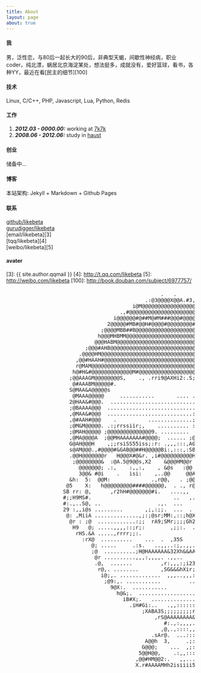 ```yaml
---
title: About
layout: page
about: true
---
```


#### 我

男，泛性恋，与80后一起长大的90后，非典型天蝎，间歇性神经病，职业coder，纯北漂，蜗居北京海淀某处，想法挺多，成就没有，爱好篮球，看书，各种YY，最近在看[民主的细节][100]

#### 技术

Linux, C/C++, PHP, Javascript, Lua, Python, Redis

#### 工作

1. ***2012.03 - 0000.00:*** working at [7k7k](http://www.7k7k.com "7k7k小游戏")
2. ***2008.06 - 2012.06:*** study in [haust](http://www.haust.edu.cn "河南科技大学")

#### 创业

储备中...

#### 博客

本站架构: Jekyll + Markdown + Github Pages  

#### 联系

[github/likebeta][1]  
[gurudigger/likebeta][2]  
[email/likebeta][3]  
[tqq/likebeta][4]  
[weibo/likebeta][5]  

#### avater


[1]: https://github.com/likebeta
[2]: http://gurudigger.com/users/likebeta
[3]: {{ site.author.qqmail }}
[4]: http://t.qq.com/likebeta
[5]: http://weibo.com/likebeta
[100]: http://book.douban.com/subject/6977757/


<div id="avater" class="avater" style="margin-top: 20px;">
	<pre>
                                                 .   .                                                      
                                            .:@3@@@@X@@A.#3,A@M5r                                           
                                        i@M@@@@@@@@@@@@@@@@@@@@@@@@                                         
                                    .,#@@@@@@@@@@@@@@@@@@@@@@@@@@@@@@#5@@                                   
                                  i@@@@@@#@##M@#M###@@@#@@@@@@@@@@@@@@@@@H;:                                
                                2@@@@@#MB#@@H#@@@@#@@@@@@@@#@@@@@@@@@@@@@@@@;                               
                              ;@@@@MBB##B@@@@@@@@@@@@@@@@@@@@@@@@@@@@@@@@@@@@@#.                            
                             h@@@MHBMM@@@@@@@@@@@@@@@@@@@@@@@@@@@@@@@@@@@@@@@@@@@                           
                            @@@HABM@@@@@@@@@@@@@@@@@@@@@@@@@@@@@@@@@@@@@@@@@@@@@@@@                         
                         ;@@@#AHB@@@@@@@@@@@@@@@@@@@@@@@@@@@@@@@@@@@@@@@@@@@@@@@@@@:.                       
                       .@@@@HM@@@@@@@@@@@@@@@@@@@@@@@@@@@@@@@@@@@@@@@@@@@@@@@@@@@@@@@                       
                      ,@@#HAAH#@@@@@@@@@@@@@@@@@@@@@@@@@@@@@@@@@@@@@@@@@@@@@@@@@@@@@@r                      
                      r@MAM@@@@@@@@@@@@@@@@@@@@@@@@@@@@@@@@@@@@@@@@@@@@@@@@@@@@@@@@@@@i                     
                     h@#H&#@@@@@@@@@@@@@M#@@@@@@@@@@@@@@@@@@@@@@@@@@@@@@@@@@@@@@@@@@@@S                     
                    ;@@AAAGM@@@@@@@@S,    ., .rri9@AXHi2:.S;.9sr@M&HA9XXH@@@@@@@@@@@@@@@                    
                     @#AAABM@@@@@#.                                         ;@@@@@@@@@@@                    
                    S@MAA&A@@@@@s                           ,... ........     B@@@@@@@@@                    
                     @MAAA@@@@@     ...........       .... .;:::::::::::,,,,   M@@@@@@@@i                   
                    2@HAA&#@@@.  ...........................;::::::::::::::::   @@@@@@@@A                   
                    ;@BAAAA@@@  ............................;:::::::::::::::;:  @@@@@@@@.                   
                    ,@MAA&#@@@  ...........................:;:::::::::::::::::,.@@@@@@@@#                   
                    ,@#AAH#@@@    .          ..............;;::::,.       ,:::,.@@@@@@@@;                   
                    ;@M&M@@@@@. .:;rrssiir;,    .......... ::.   ,;5hHAS3: .::.,@@@@@@@@@                   
                    ;@MAH@@@@@ ;@@@@@@@@@@@@@@9. .........   r&@@@@@@@@@@@@,,:..@@@@@@@@                    
                    ,@MA@@@@A  ;@@MHAAAAAAA#@@@@;  ...... ;@@@@@@@@@@@@@@@@2.:, @@@@@@@@r                   
                    G@AH@@@H    ,;;rsiSS55iss;:r: .,,,:::,AGr;rrrrsisr;:. .   . 5@@@@@@#                    
                    s@AM@@@.,#@@@@#&GAB@@##H@@@@@Bi:,:::,:SB@@@#M#@@@@@@@@@@#i   @@@@@@@                    
                    .@@H@@@@@@@r   H@@@X#@&r. ,i#@@@@@@@@@@Hs.:XA@9G@#3X..sM@@@@,5@@@@@@                    
                     ;@@@@@@@@&  :@A.5@9@@s,X2    &@@@HM@@r  .@52@A@@A.;SG.   M@@@@@@@@@.                   
                       @@@@@@@; .:,    :,,:,    , &@s   :@@  ,.   :,. ,  :... ,@@@@@@@@s                    
                       3@@& #@i    .   isi:    ,..@@     @@A ...;2ii; .    .: r@@@@@@@#                     
                    &h:  5:  @@M:             .,r@@,   . ;@@s             .,..@@h;@#iss2G                   
                   @5    X:   h@@@@@@@@@####@@@@@@,  . ., r@@@@Ms:,....,;;rsh@@X  G    ,X@                  
                  SB rr: @,      ,r2hH#@@@@@@@#i.   ....,,  ;3#@@@@@@@@@@@@@@#;   M ..,;.M&                 
                  #;;H9MS#.                          ..   ,.     .,:::;;;::.   ,, @.:&HX,;@                 
                  #:.,..S@, ..                  .,.  ...    ,,,              .::: #iBr  ,:@                 
                  29 :,,i@s .........       ,;,:;;.  ...  .   .:,            .;:: @@rr5s.s#                 
                   @: ,MiiA ..............,;:;@sr;MM:,::;h@X.rH,:;,.....   . .;:: @i;rsh,@.                 
                    @r : ;@  ............:;;  rA9;SMr;;;;Gh2H#;  .;,....::,. .;:, #    :@;                  
                     H9   @; .....,,,,::;r;:        ,;;:.  ..   .......,;r;;::;:.;H ,r&A                    
                      rHS.&A .....,rrrr;;:.                    ..........:;;;;:: MB5&5.                     
                        :rX@  ..........    ...  .  ,35S     ....,, ....  :;::::,@;                         
                           @; .....     .:s.   ..,,..:;,.,,....  ;i, .... .;:::.iG                          
                           ;@  ..........;H@HAAAAAA&32Xh&&AAA&AAG@G;:.... ,;::: @,                          
                            @r ..........,,,:,,,,. .,,..    .,:;;:.::.... :;::.i#                           
                            .@,  .......         ,r:,,,:;i23r,,,     ....:;::,:@                            
                             r@,. ........       ,SG&&&hXir;:::   ......:;::,:@:                            
                              i@;,. .............  ,,,..,,,:::,........:;::.;@,                             
                               ;@9:,. ...........         ...  .......;;:,:GM.                              
                                 9@X:.  ...........          .......,;;,;hM;                                
                                   h@&;.  ........................:;::sAA;                                  
                                     iB#X;.   ...............,,:;::r3B3,                                    
                                       .iH#Gi:..   .,,::::::;:::r2A&r                                       
                                           ;XABA3S;;;;;;;;;rsiXG3r                                          
                                               ,rS@AAAAAAAA&X#M                                             
                                                  #:.,:,,,,. rG                                             
                                                 ,@,.,::::,,,:@,                                            
                                              .sAr@.  ...:::,.@@HAi                                         
                                            A@@h  3,     .;::.2X @@@i                                       
                                           G@@@;    ...  ,;::,.,.@@@@2                                      
                                          5@@H@@,    .:,,::::,  #@B#@#3                                     
                                         ,@@#HM@@2:.   ,,....,s@@HA#@ @;                                    
                                         X.r#AAAAMHh2isiiii53AMHAAA#2,:9                                  
	</pre>
</div>

<div class="clear"></div>
